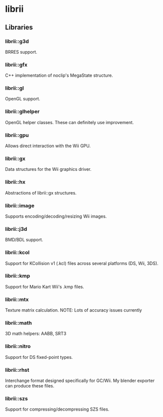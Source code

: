 # librii

## Libraries

### librii::g3d
BRRES support.

### librii::gfx
C++ implementation of noclip's MegaState structure.

### librii::gl
OpenGL support.

### librii::glhelper
OpenGL helper classes. These can definitely use improvement.

### librii::gpu
Allows direct interaction with the Wii GPU.

### librii::gx
Data structures for the Wii graphics driver.

### librii::hx
Abstractions of librii::gx structures.

### librii::image
Supports encoding/decoding/resizing Wii images.

### librii::j3d
BMD/BDL support.

### librii::kcol
Support for KCollision v1 (.kcl) files across several platforms (DS, Wii, 3DS).

### librii::kmp
Support for Mario Kart Wii's .kmp files.

### librii::mtx
Texture matrix calculation.
NOTE: Lots of accuracy issues currently

### librii::math
3D math helpers: AABB, SRT3

### librii::nitro
Support for DS fixed-point types.

### librii::rhst
Interchange format designed specifically for GC/Wii. My blender exporter can produce these files.

### librii::szs
Support for compressing/decompressing SZS files.
